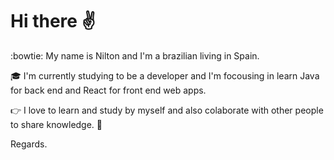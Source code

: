# Hi there ✌️

:bowtie: My name is Nilton and I'm a brazilian living in Spain.

🎓 I'm currently studying to be a developer and I'm focousing in learn Java for back end and React for front end web apps.

:point_right: I love to learn and study by myself and also colaborate with other people to share knowledge. 🤝

Regards.
